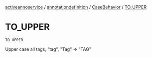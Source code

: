 [activeannoservice](../../index.md) / [annotationdefinition](../index.md) / [CaseBehavior](index.md) / [TO_UPPER](./-t-o_-u-p-p-e-r.md)

# TO_UPPER

`TO_UPPER`

Upper case all tags, "tag", "Tag" =&gt; "TAG"

